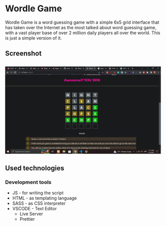 # Wordle Game

Wordle Game is a word guessing game with a simple 6x5 grid interface that has taken over the Internet as the most talked about word guessing game, with a vast player base of over 2 million daily players all over the world. This is just a simple version of it.

## Screenshot

![Screenshot](./img/Screenshot.png)
---

## Used technologies

### Development tools

- JS - for writing the script
- HTML - as templating language
- SASS - as CSS interpreter
- VSCODE - Text Editor
  - Live Server
  - Prettier
